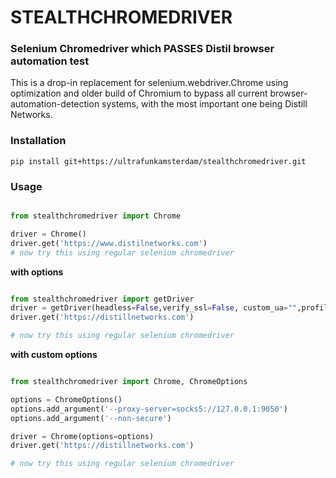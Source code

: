 
# STEALTHCHROMEDRIVER
### Selenium Chromedriver which PASSES Distil browser automation test


This is a drop-in replacement for selenium.webdriver.Chrome using optimization and older build of Chromium to bypass all current browser-automation-detection systems, with the most important one being Distill Networks.

### Installation
```shell
pip install git+https://ultrafunkamsterdam/stealthchromedriver.git
```

### Usage
```python

from stealthchromedriver import Chrome

driver = Chrome()
driver.get('https://www.distilnetworks.com')
# now try this using regular selenium chromedriver
```


**with options**
```python

from stealthchromedriver import getDriver
driver = getDriver(headless=False,verify_ssl=False, custom_ua="",profile_directory="Default",prefs=None,language="en")
driver.get('https://distillnetworks.com')

# now try this using regular selenium chromedriver
```


**with custom options**
```python

from stealthchromedriver import Chrome, ChromeOptions

options = ChromeOptions()
options.add_argument('--proxy-server=socks5://127.0.0.1:9050')
options.add_argument('--non-secure')

driver = Chrome(options=options)
driver.get('https://distillnetworks.com')

# now try this using regular selenium chromedriver
```



